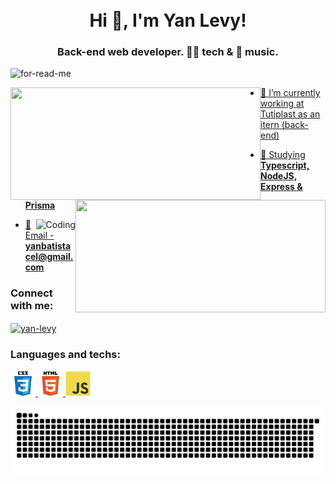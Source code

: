 <h1 align="center"><br><br><br><br><br>Hi 👋, I'm Yan Levy!</h1>
<h3 align="center">Back-end web developer. 👨‍💻 tech & 🎵 music.</h3>

![for-read-me](https://images-wixmp-ed30a86b8c4ca887773594c2.wixmp.com/f/c83c004e-1370-4756-88e5-4071de797088/dfredg5-0a60e875-646e-4d6c-bb91-73086f012808.gif?token=eyJ0eXAiOiJKV1QiLCJhbGciOiJIUzI1NiJ9.eyJzdWIiOiJ1cm46YXBwOjdlMGQxODg5ODIyNjQzNzNhNWYwZDQxNWVhMGQyNmUwIiwiaXNzIjoidXJuOmFwcDo3ZTBkMTg4OTgyMjY0MzczYTVmMGQ0MTVlYTBkMjZlMCIsIm9iaiI6W1t7InBhdGgiOiJcL2ZcL2M4M2MwMDRlLTEzNzAtNDc1Ni04OGU1LTQwNzFkZTc5NzA4OFwvZGZyZWRnNS0wYTYwZTg3NS02NDZlLTRkNmMtYmI5MS03MzA4NmYwMTI4MDguZ2lmIn1dXSwiYXVkIjpbInVybjpzZXJ2aWNlOmZpbGUuZG93bmxvYWQiXX0.LGN_eGL7dT0xRj4oRbyRRVay-pHbyiXHru7YoVPcRro)

<div>
  <a href="https://github.com/yan-levy">
  <img width="400px" align="left" height="180em" src="https://github-readme-stats.vercel.app/api?username=yan-levy&show_icons=true&theme=tokyonight&include_all_commits=true&count_private=true"/>
  <img width="400px" align="right" height="180em" src="https://github-readme-stats.vercel.app/api/top-langs/?username=yan-levy&layout=compact&langs_count=7&theme=tokyonight"/>
</div>
<div>

- 🔭 I’m currently working at Tutiplast as an itern (back-end)
  
- 🌱 Studying **Typescript, NodeJS, Express & Prisma**
  
<img align="right" alt="Coding" src="https://media3.giphy.com/media/L1R1tvI9svkIWwpVYr/giphy.gif?cid=790b7611b3b1eee61f592ef66f3deff3e4a4e84442f17177&rid=giphy.gif"/>
  
  
- 💌 Email - **yanbatistacel@gmail.com**

<h3 align="left">Connect with me:</h3>
<p align="left">
<a href="https://linkedin.com/in/yan-levy" target="blank"><img align="center" src="https://raw.githubusercontent.com/rahuldkjain/github-profile-readme-generator/master/src/images/icons/Social/linked-in-alt.svg" alt="yan-levy" height="30" width="40" /></a>
</p>
<h3 align="left">Languages and techs:</h3>
<p align="left"> <a href="https://www.w3schools.com/css/" target="_blank"> <img src="https://raw.githubusercontent.com/devicons/devicon/master/icons/css3/css3-original-wordmark.svg" alt="css3" width="40" height="40"/> </a> <a href="https://www.w3.org/html/" target="_blank"> <img src="https://raw.githubusercontent.com/devicons/devicon/master/icons/html5/html5-original-wordmark.svg" alt="html5" width="40" height="40"/> </a> <a href="https://developer.mozilla.org/en-US/docs/Web/JavaScript" target="_blank"> <img src="https://raw.githubusercontent.com/devicons/devicon/master/icons/javascript/javascript-original.svg" alt="javascript" width="40" height="40"/> </a> </p>

  
![Snake animation](https://github.com/yan-levy/yan-levy/blob/output/github-contribution-grid-snake.svg)

  </div>
